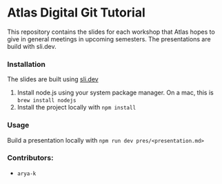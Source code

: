 # Atlas Digital Git Tutorial

This repository contains the slides for each workshop that Atlas hopes to give in general meetings in upcoming semesters. The presentations are build with sli.dev.

### Installation
The slides are built using [sli.dev](https://sli.dev)
 1. Install node.js using your system package manager. On a mac, this is `brew install nodejs`
 2. Install the project locally with `npm install`

### Usage
Build a presentation locally with `npm run dev pres/<presentation.md>`

### Contributors:
 - `arya-k`
